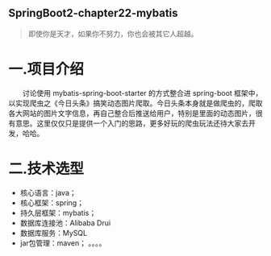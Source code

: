 SpringBoot2-chapter22-mybatis
---

> 即使你是天才，如果你不努力，你也会被其它人超越。

# 一.项目介绍

&emsp;&emsp;讨论使用 mybatis-spring-boot-starter 的方式整合进 spring-boot 框架中，以实现爬虫之《今日头条》搞笑动态图片爬取。今日头条本身就是做爬虫的，爬取各大网站的图片文字信息，再自己整合后推送给用户，特别是里面的动态图片，很有意思。这里仅仅只是提供一个入门的思路，更多好玩的爬虫玩法还待大家去开发，哈哈。

# 二.技术选型

- 核心语言：java；
- 核心框架：spring；
- 持久层框架：mybatis；
- 数据库连接池：Alibaba Drui
- 数据库服务：MySQL
- jar包管理：maven； 。。。。
